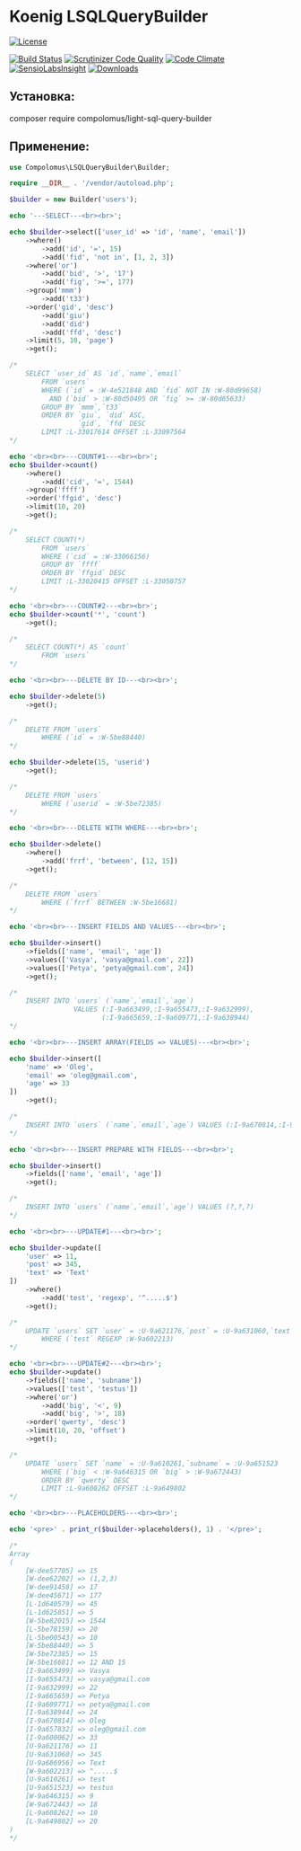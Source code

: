 # Koenig LSQLQueryBuilder

[![License](https://img.shields.io/badge/license-GPL%20v.3-blue.svg?style=plastic)](https://www.gnu.org/licenses/gpl-3.0-standalone.html)

[![Build Status](https://scrutinizer-ci.com/g/Compolomus/SQLQueryBuilder/badges/build.png?b=master)](https://scrutinizer-ci.com/g/Compolomus/SQLQueryBuilder/build-status/master)
[![Scrutinizer Code Quality](https://scrutinizer-ci.com/g/Compolomus/SQLQueryBuilder/badges/quality-score.png?b=master)](https://scrutinizer-ci.com/g/Compolomus/SQLQueryBuilder/?branch=master)
[![Code Climate](https://codeclimate.com/github/Compolomus/SQLQueryBuilder/badges/gpa.svg)](https://codeclimate.com/github/Compolomus/SQLQueryBuilder)
[![SensioLabsInsight](https://insight.sensiolabs.com/projects/783c680b-cf5e-49ec-bc21-c4d50f257974/mini.png)](https://insight.sensiolabs.com/projects/783c680b-cf5e-49ec-bc21-c4d50f257974)
[![Downloads](https://poser.pugx.org/compolomus/light-sql-query-builder/downloads)](https://packagist.org/packages/compolomus/light-sql-query-builder)

## Установка:

composer require compolomus/light-sql-query-builder

## Применение:

```php
use Compolomus\LSQLQueryBuilder\Builder;

require __DIR__ . '/vendor/autoload.php';

$builder = new Builder('users');

echo '---SELECT---<br><br>';

echo $builder->select(['user_id' => 'id', 'name', 'email'])
    ->where()
        ->add('id', '=', 15)
        ->add('fid', 'not in', [1, 2, 3])
    ->where('or')
        ->add('bid', '>', '17')
        ->add('fig', '>=', 177)
    ->group('mmm')
        ->add('t33')
    ->order('gid', 'desc')
        ->add('giu')
        ->add('did')
        ->add('ffd', 'desc')
    ->limit(5, 10, 'page')
    ->get();

/*
    SELECT `user_id` AS `id`,`name`,`email` 
        FROM `users` 
        WHERE (`id` = :W-4e521848 AND `fid` NOT IN :W-80d99658) 
          AND (`bid` > :W-80d50495 OR `fig` >= :W-80d65633) 
        GROUP BY `mmm`,`t33` 
        ORDER BY `giu`, `did` ASC,
                 `gid`, `ffd` DESC 
        LIMIT :L-33017614 OFFSET :L-33097564
*/

echo '<br><br>---COUNT#1---<br><br>';
echo $builder->count()
    ->where()
        ->add('cid', '=', 1544)
    ->group('ffff')
    ->order('ffgid', 'desc')
    ->limit(10, 20)
    ->get();

/*
    SELECT COUNT(*) 
        FROM `users` 
        WHERE (`cid` = :W-33066156) 
        GROUP BY `ffff` 
        ORDER BY `ffgid` DESC 
        LIMIT :L-33020415 OFFSET :L-33050757
*/

echo '<br><br>---COUNT#2---<br><br>';
echo $builder->count('*', 'count')
    ->get();

/*
    SELECT COUNT(*) AS `count`
        FROM `users`
*/

echo '<br><br>---DELETE BY ID---<br><br>';

echo $builder->delete(5)
    ->get();

/*
    DELETE FROM `users`
        WHERE (`id` = :W-5be88440)
*/

echo $builder->delete(15, 'userid')
    ->get();

/*
    DELETE FROM `users`
        WHERE (`userid` = :W-5be72385)
*/

echo '<br><br>---DELETE WITH WHERE---<br><br>';

echo $builder->delete()
    ->where()
        ->add('frrf', 'between', [12, 15])
    ->get();

/*
    DELETE FROM `users`
        WHERE (`frrf` BETWEEN :W-5be16681)
*/

echo '<br><br>---INSERT FIELDS AND VALUES---<br><br>';

echo $builder->insert()
    ->fields(['name', 'email', 'age'])
    ->values(['Vasya', 'vasya@gmail.com', 22])
    ->values(['Petya', 'petya@gmail.com', 24])
    ->get();

/*
    INSERT INTO `users` (`name`,`email`,`age`)
                VALUES (:I-9a663499,:I-9a655473,:I-9a632999),
                       (:I-9a665659,:I-9a609771,:I-9a638944)
*/

echo '<br><br>---INSERT ARRAY(FIELDS => VALUES)---<br><br>';

echo $builder->insert([
    'name' => 'Oleg',
    'email' => 'oleg@gmail.com',
    'age' => 33
])
    ->get();

/*
    INSERT INTO `users` (`name`,`email`,`age`) VALUES (:I-9a670814,:I-9a657832,:I-9a600062)
*/

echo '<br><br>---INSERT PREPARE WITH FIELDS---<br><br>';

echo $builder->insert()
    ->fields(['name', 'email', 'age'])
    ->get();

/*
    INSERT INTO `users` (`name`,`email`,`age`) VALUES (?,?,?)
*/

echo '<br><br>---UPDATE#1---<br><br>';

echo $builder->update([
    'user' => 11,
    'post' => 345,
    'text' => 'Text'
])
    ->where()
        ->add('test', 'regexp', '^.....$')
    ->get();

/*
    UPDATE `users` SET `user` = :U-9a621176,`post` = :U-9a631060,`text` = :U-9a686956 
        WHERE (`test` REGEXP :W-9a602213)
*/

echo '<br><br>---UPDATE#2---<br><br>';
echo $builder->update()
    ->fields(['name', 'subname'])
    ->values(['test', 'testus'])
    ->where('or')
        ->add('big', '<', 9)
        ->add('big', '>', 18)
    ->order('qwerty', 'desc')
    ->limit(10, 20, 'offset')
    ->get();

/*
    UPDATE `users` SET `name` = :U-9a610261,`subname` = :U-9a651523 
        WHERE (`big` < :W-9a646315 OR `big` > :W-9a672443) 
        ORDER BY `qwerty` DESC 
        LIMIT :L-9a608262 OFFSET :L-9a649802
*/

echo '<br><br>---PLACEHOLDERS---<br><br>';

echo '<pre>' . print_r($builder->placeholders(), 1) . '</pre>';

/*
Array
(
    [W-dee57705] => 15
    [W-dee62202] => (1,2,3)
    [W-dee91458] => 17
    [W-dee45671] => 177
    [L-1d640579] => 45
    [L-1d625851] => 5
    [W-5be82015] => 1544
    [L-5be78159] => 20
    [L-5be00543] => 10
    [W-5be88440] => 5
    [W-5be72385] => 15
    [W-5be16681] => 12 AND 15
    [I-9a663499] => Vasya
    [I-9a655473] => vasya@gmail.com
    [I-9a632999] => 22
    [I-9a665659] => Petya
    [I-9a609771] => petya@gmail.com
    [I-9a638944] => 24
    [I-9a670814] => Oleg
    [I-9a657832] => oleg@gmail.com
    [I-9a600062] => 33
    [U-9a621176] => 11
    [U-9a631060] => 345
    [U-9a686956] => Text
    [W-9a602213] => ^.....$
    [U-9a610261] => test
    [U-9a651523] => testus
    [W-9a646315] => 9
    [W-9a672443] => 18
    [L-9a608262] => 10
    [L-9a649802] => 20
)
*/

```

